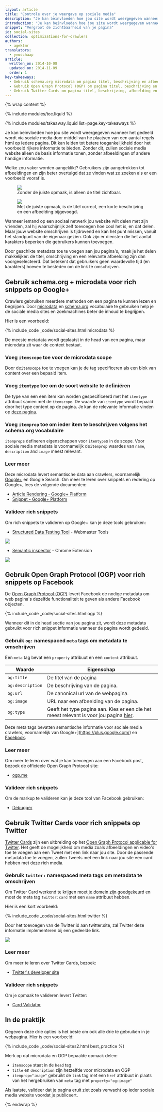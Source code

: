 ```yaml
---
layout: article
title: "Controle over je weergave op sociale media"
description: "Je kan beinvloeden hoe jou site wordt weergegeven wanneer het gedeeld wordt via sociale media door middel van he plaatsen van een aantal regels html op iedere pagina. Dit kan meer bezoekers naar je site trekken door het voorbeeld te voorzien van meer gegevens."
introduction: "Je kan beinvloeden hoe jou site wordt weergegeven wanneer het gedeeld wordt via sociale media door middel van he plaatsen van een aantal regels html op iedere pagina. Dit kan meer bezoekers naar je site trekken door het voorbeeld te voorzien van meer gegevens.."
snippet: "Vergroot de zichtbaarheid van je pagina"
id: social-sites
collection: optimizations-for-crawlers
authors:
  - agektmr
translators:
  - yvoschaap
article:
  written_on: 2014-10-08
  updated_on: 2014-11-09
  order: 1
key-takeaways:
  - Gebruik schema.org microdata om pagina titel, beschrijving en afbeelding te specificeren voor Google+.
  - Gebruik Open Graph Protocol (OGP) om pagina titel, beschrijving en afbeelding te specificeren voor Facebook.
  - Gebruik Twitter Cards om pagina titel, beschrijving, afbeelding en Twitter ID te specificeren voor Twitter.
---
```


{% wrap content %}

{% include modules/toc.liquid %}

{% include modules/takeaway.liquid list=page.key-takeaways %}

Je kan beinvloeden hoe jou site wordt weergegeven wanneer het gedeeld wordt via sociale media door middel van he plaatsen van een aantal regels html op iedere pagina. Dit kan leiden tot betere toegankelijkheid door het voorbeeld rijkere informatie te bieden. Zonder dit, zullen sociale media website alleen de basis informatie tonen, zonder afbeeldingen of andere handige informatie.

Welke zou vaker worden aangeklikt? Gebruikers zijn aangetrokken tot afbeeldingen en zijn beter overtuigd dat ze vinden wat ze zoeken als er een voorbeeld vooraf is.

<div class="clear g-wide--pull-1">
  <div class="g--half">
    <figure class="fluid">
      <img src="imgs/gplus-snippet-1.png" srcset="imgs/gplus-snippet-1.png 1x,
       imgs/gplus-snippet-1-2x.png 2x" />
      <figcaption>Zonder de juiste opmaak, is alleen de titel zichtbaar.</figcaption>
    </figure>
  </div>
  <div class="g--half g--last">
    <figure class="fluid">
      <img src="imgs/gplus-snippet-2.png" srcset="imgs/gplus-snippet-2.png 1x,
       imgs/gplus-snippet-2-2x.png 2x" />
      <figcaption>Met de juiste opmaak, is de titel correct, een korte beschrijving en een afbeelding bijgevoegd.</figcaption>
    </figure>
  </div>
</div>

Wanneer iemand op een sociaal netwerk jou website wilt delen met zijn vrienden, zal hij waarschijnlijk zelf toevoegen hoe cool het is, en dat delen. Maar jouw website omschrijven is tijdrovend en kan het punt missen, vanuit het standpunt van de eigenaar gezien. Ook zijn er diensten die het aantal karakters beperken die gebruikers kunnen toevoegen.

Door geschikte metadata toe te voegen aan jou pagina's, maak je het delen makkelijker: de titel, omschrijving en een relevante afbeelding zijn dan voorgeselecteerd. Dat betekent dat gebruikers geen waardevolle tijd (en karakters) hoeven te besteden om de link te omschrijven.

## Gebruik schema.org + microdata voor rich snippets op Google+
Crawlers gebruiken meerdere methoden om een pagina te kunnen lezen en begrijpen. Door [microdata](http://www.w3.org/TR/microdata/) en
[schema.org](https://schema.org/) vocabulaire te gebruiken help je de sociale media sites en zoekmachines beter de inhoud te begrijpen.

Hier is een voorbeeld:

{% include_code _code/social-sites.html microdata %}

De meeste metadata wordt geplaatst in de head van een pagina, maar microdata zit waar de context bestaat.

### Voeg `itemscope` toe voor de microdata scope
Door de`itemscope` toe te voegen kan je de tag specificeren als een blok van content over een bepaald item.

### Voeg `itemtype` toe om de soort website te definiëren
De type van een een item kan worden gespecificeerd met het `itemtype` attribuut samen met de `itemscope`. De waarde van `itemtype` wordt bepaald door het type content op de pagina. Je kan de relevante informatie vinden op [deze pagina](http://schema.org/docs/full.html).

### Voeg `itemprop` toe om ieder item te beschrijven volgens het schema.org vocabulaire
`itemprop`s defineren eigenschappen voor `itemtype`s in de scope. Voor sociale media metadata is voornamelijk de`itemprop` waardes van `name`, `description` and `image` meest relevant.

### Leer meer
Deze microdata levert semantische data aan crawlers, voornamelijk [Google+](https://plus.google.com/) en Google Search. Om meer te leren over snippets en redering op Google+, lees de volgende documenten:

* [Article Rendering - Google+ Platform](https://developers.google.com/+/web/snippet/article-rendering)
* [Snippet - Google+ Platform](https://developers.google.com/+/web/snippet/)

### Valideer rich snippets
Om rich snippets te valideren op Google+ kan je deze tools gebruiken:

* [Structured Data Testing Tool](http://www.google.com/webmasters/tools/richsnippets) - Webmaster Tools  

<img src="imgs/webmaster-tools.png" srcset="imgs/webmaster-tools.png 1x, imgs/webmaster-tools-2x.png 2x" />

* [Semantic inspector](https://chrome.google.com/webstore/detail/semantic-inspector/jobakbebljifplmcapcooffdbdmfdbjh/reviews) - Chrome Extension  

<img src="imgs/semantic-inspector.png" srcset="imgs/semantic-inspector.png 1x, imgs/semantic-inspector-2x.png 2x" />

## Gebruik Open Graph Protocol (OGP) voor rich snippets op Facebook
De [Open Graph Protocol (OGP)](http://ogp.me/) levert Facebook de nodige metadata om web pagina's dezelfde functionaliteit te geven als andere Facebook objecten.

{% include_code _code/social-sites.html ogp %}

Wanneer dit in de head sectie van jou pagina zit, wordt deze metadata gebruikt voor rich snippet informatie wanneer de pagina wordt gedeeld.

### Gebruik `og:` namespaced `meta` tags om metadata te omschrijven
Een `meta` tag bevat een `property` attribuut en een `content` attribuut.

<table class="table-2">
  <colgroup>
    <col span="1">
    <col span="1">
  </colgroup>
  <thead>
    <tr>
      <th data-th="Property">Waarde</th>
      <th data-th="Content">Eigenschap</th>
    </tr>
  </thead>
  <tbody>
    <tr>
      <td data-th="Property"><code>og:title</code></td>
      <td data-th="Content">De titel van de pagina</td>
    </tr>
    <tr>
      <td data-th="Property"><code>og:description</code></td>
      <td data-th="Content">De beschrijving van de pagina.</td>
    </tr>
    <tr>
      <td data-th="Property"><code>og:url</code></td>
      <td data-th="Content">De canonical url van de webpagina.</td>
    </tr>
    <tr>
      <td data-th="Property"><code>og:image</code></td>
      <td data-th="Content">URL naar een afbeelding van de pagina.</td>
    </tr>
    <tr>
      <td data-th="Property"><code>og:type</code></td>
      <td data-th="Content">Geeft het type pagina aan. Kies er een die het meest relevant is voor jou pagina <a href="https://developers.facebook.com/docs/reference/opengraph/">hier</a>.</td>
    </tr>
  </tbody>
</table>

Deze meta tags bevatten semantische informatie voor sociale media crawlers, voornamelijk van Google+](https://plus.google.com/) en [Facebook](https://www.facebook.com/).

### Leer meer
Om meer te leren over wat je kan toevoegen aan een Facebook post, bezoek de officieele Open Graph Protocol site:

* [ogp.me](http://ogp.me/)

### Valideer rich snippets
Om de markup te valideren kan je deze tool van Facebook gebruiken:

* [Debugger](https://developers.facebook.com/tools/debug/)

## Gebruik Twitter Cards voor rich snippets op Twitter
[Twitter Cards](https://dev.twitter.com/docs/cards) zijn een uitbreiding op het [Open Graph Protocol applicable for Twitter](https://twitter.com/). Het geeft de mogelijkheid om media zoals afbeeldingen en video's toe te voegen aan een Tweet met een link naar jou site. Door de passende metadata toe te voegen, zullen Tweets met een link naar jou site een card hebben met deze rich media.

### Gebruik `twitter:` namespaced meta tags om metadata te omschrijven
Om Twitter Card werkend te krijgen [moet je domein zijn goedgekeurd](https://dev.twitter.com/docs/cards/validation/validator) en moet de meta tag `twitter:card` met een `name` attribuut hebben.
  
Hier is een kort voorbeeld:

{% include_code _code/social-sites.html twitter %}

Door het toevoegen van de Twitter id aan twitter:site, zal Twitter deze informatie implementeren bij een gedeelde link.

<img src="imgs/twitter-card.png" srcset="imgs/twitter-card.png 1x, imgs/twitter-card-2x.png 2x" />

### Leer meer
Om meer te leren over Twitter Cards, bezoek:

* [Twitter's developer site](https://dev.twitter.com/docs/cards)

### Valideer rich snippets
Om je opmaak te valideren levert Twitter:

* [Card Validator](https://dev.twitter.com/docs/cards/validation/validator)

## In de praktijk
Gegeven deze drie opties is het beste om ook alle drie te gebruiken in je webpagina. Hier is een voorbeeld:

{% include_code _code/social-sites2.html best_practice %}

Merk op dat microdata en OGP bepaalde opmaak delen:

* `itemscope` staat in de `head` tag
* `title` en `description` zijn hetzelfde voor microdata en OGP
* `itemprop="image"` gebruikt de `link` tag met een `href` attribuut in plaats van het hergebruiken van `meta` tag met `property="og:image"` 

Als laatste, valideer dat je pagina eruit ziet zoals verwacht op ieder sociale media website voordat je publiceert.

{% endwrap %}
